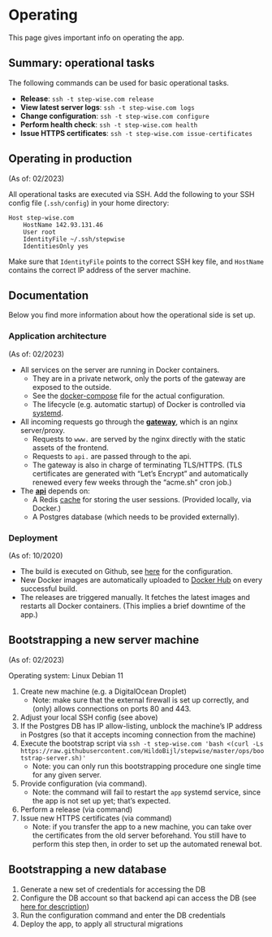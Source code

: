# Operating

This page gives important info on operating the app.


## Summary: operational tasks

The following commands can be used for basic operational tasks.

- **Release**: `ssh -t step-wise.com release`
- **View latest server logs**: `ssh -t step-wise.com logs`
- **Change configuration**: `ssh -t step-wise.com configure`
- **Perform health check**: `ssh -t step-wise.com health`
- **Issue HTTPS certificates**: `ssh -t step-wise.com issue-certificates`


## Operating in production

(As of: 02/2023)

All operational tasks are executed via SSH. Add the following to your SSH config file (`.ssh/config`) in your home directory:

```
Host step-wise.com
	HostName 142.93.131.46
	User root
	IdentityFile ~/.ssh/stepwise
	IdentitiesOnly yes
```

Make sure that `IdentityFile` points to the correct SSH key file, and `HostName` contains the correct IP address of the server machine.


## Documentation

Below you find more information about how the operational side is set up.


### Application architecture

(As of: 02/2023)

- All services on the server are running in Docker containers.
	- They are in a private network, only the ports of the gateway are exposed to the outside.
	- See the [docker-compose](docker-compose.yml) file for the actual configuration.
	- The lifecycle (e.g. automatic startup) of Docker is controlled via [systemd](app.service).
- All incoming requests go through the [**gateway**](gateway/), which is an nginx server/proxy.
	- Requests to `www.` are served by the nginx directly with the static assets of the frontend.
	- Requests to `api.` are passed through to the api.
	- The gateway is also in charge of terminating TLS/HTTPS. (TLS certificates are generated with “Let’s Encrypt” and automatically renewed every few weeks through the “acme.sh” cron job.)
- The [**api**](../api) depends on:
	- A Redis [cache](sessions/) for storing the user sessions. (Provided locally, via Docker.)
	- A Postgres database (which needs to be provided externally).

### Deployment

(As of: 10/2020)

- The build is executed on Github, see [here](../.github) for the configuration.
- New Docker images are automatically uploaded to [Docker Hub](https://hub.docker.com/u/stepwisecom) on every successful build.
- The releases are triggered manually. It fetches the latest images and restarts all Docker containers. (This implies a brief downtime of the app.)


## Bootstrapping a new server machine

(As of: 02/2023)

Operating system: Linux Debian 11

1. Create new machine (e.g. a DigitalOcean Droplet)
   - Note: make sure that the external firewall is set up correctly, and (only) allows connections on ports 80 and 443.
2. Adjust your local SSH config (see above)
3. If the Postgres DB has IP allow-listing, unblock the machine’s IP address in Postgres (so that it accepts incoming connection from the machine)
4. Execute the bootstrap script via `ssh -t step-wise.com 'bash <(curl -Ls https://raw.githubusercontent.com/HildoBijl/stepwise/master/ops/bootstrap-server.sh)'`
   - Note: you can only run this bootstrapping procedure one single time for any given server.
5. Provide configuration (via command).
   - Note: the command will fail to restart the `app` systemd service, since the app is not set up yet; that’s expected.
6. Perform a release (via command)
7. Issue new HTTPS certificates (via command)
   - Note: if you transfer the app to a new machine, you can take over the certificates from the old server beforehand. You still have to perform this step then, in order to set up the automated renewal bot.


## Bootstrapping a new database

1. Generate a new set of credentials for accessing the DB
2. Configure the DB account so that backend api can access the DB (see [here for description](/app/ops/db/setup-api-user.sql))
3. Run the configuration command and enter the DB credentials
4. Deploy the app, to apply all structural migrations
